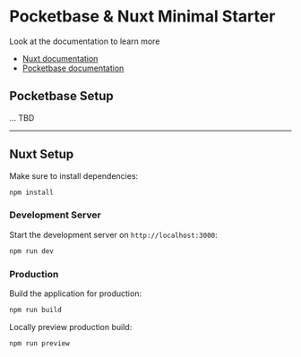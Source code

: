 # Pocketbase & Nuxt Minimal Starter

Look at the documentation to learn more
 - [Nuxt documentation](https://nuxt.com/docs/getting-started/introduction)
 - [Pocketbase documentation](https://pocketbase.io/docs/)

## Pocketbase Setup

... TBD

----

## Nuxt Setup

Make sure to install dependencies:

```bash
npm install
```

### Development Server

Start the development server on `http://localhost:3000`:

```bash
npm run dev
```

### Production

Build the application for production:

```bash
npm run build
```

Locally preview production build:

```bash
npm run preview
```
